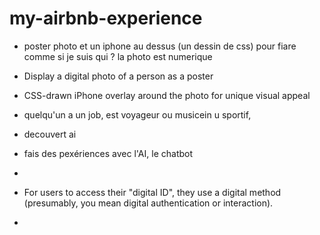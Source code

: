 # my-airbnb-experience

- poster photo et un iphone au dessus (un dessin de css) pour fiare comme si je suis qui ? la photo est numerique
- Display a digital photo of a person  as a poster
- CSS-drawn iPhone overlay around the photo for unique visual appeal


- quelqu'un a un job, est voyageur ou musicein u sportif,
- decouvert ai
- fais des pexériences avec l'AI,  le chatbot
- 
- For users to access their "digital ID", they use a digital method (presumably, you mean digital authentication or interaction).
- 
